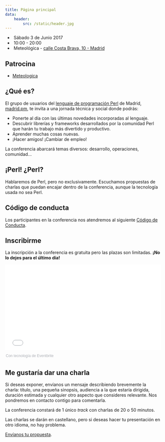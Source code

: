 ```yaml
---
title: Página principal
data:
    header:
        src: /static/header.jpg
---
```

<ul class="play-right" id="event_details">
<li><span class="glyphicon glyphicon-calendar"></span>&nbsp;Sábado 3 de Junio 2017</li>
<li><span class="glyphicon glyphicon-time"></span>&nbsp;10:00 - 20:00</li>
<li><span class="glyphicon glyphicon-hand-right"></span>&nbsp;Meteológica - <a href="https://www.google.es/maps/place/Meteologica+S.A.,+Calle+de+la+Costa+Brava,+10,+28034+Madrid/@40.4979653,-3.7064253,17z/data=!4m2!3m1!1s0xd422912e8541bb9:0x8abc392053097d7c">calle Costa Brava, 10 - Madrid</a></li>
</ul>

## Patrocina

* [Meteologica](http://meteologica.com)

## ¿Qué es?

El grupo de usuarios del [lenguaje de programación Perl](http://perl.org) de Madrid, [madrid.pm](http://madrid.pm.org), te invita a una jornada técnica y social donde podrás:

<ul class="play-right">
<li>Ponerte al día con las últimas novedades incorporadas al lenguaje.</li>
<li>Descubrir librerías y frameworks desarrollados por la comunidad Perl que harán tu trabajo más divertido y productivo.</li>
<li>Aprender muchas cosas nuevas.</li>
<li>¡Hacer amigos! ¡Cambiar de empleo!</li>
</ul>

La conferencia abarcará temas diversos: desarrollo, operaciones, comunidad...


## ¡Perl! ¿Perl?
Hablaremos de Perl, pero no exclusivamente. Escuchamos propuestas de charlas que puedan encajar dentro de la conferencia, aunque la tecnología usada no sea Perl.

## Código de conducta
Los participantes en la conferencia nos atendremos al siguiente [Código de Conducta](/page/code-of-conduct.html).


## Inscribirme

La inscripción a la conferencia es gratuita pero las plazas son limitadas. **¡No lo dejes para el último día!**

<div style="width:100%; text-align:left;"><iframe src="//eventbrite.es/tickets-external?eid=31565571474&ref=etckt" frameborder="0" height="275" width="100%" vspace="0" hspace="0" marginheight="5" marginwidth="5" scrolling="auto" allowtransparency="true"></iframe><div style="font-family:Helvetica, Arial; font-size:12px; padding:10px 0 5px; margin:2px; width:100%; text-align:left;" ><a class="powered-by-eb" style="color: #ADB0B6; text-decoration: none;" target="_blank" href="http://www.eventbrite.es/">Con tecnología de Eventbrite</a></div></div>

## Me gustaría dar una charla

Si deseas exponer, envíanos un mensaje describiendo brevemente la
charla: título, una pequeña sinopsis, audiencia a la que estaría dirigida,
duración estimada y cualquier otro aspecto que consideres relevante. Nos
pondremos en contacto contigo para comentarla.

La conferencia constará de 1 único _track_ con charlas de 20 o 50 minutos.

Las charlas se darán en castellano, pero si deseas hacer tu presentación en otro idioma, no hay problema.

<p class="well opensans">
<a href="https://goo.gl/forms/RZ5Z9mP2yibfDVBl2" target="_blank">Envíanos tu propuesta</a>.
</p>

